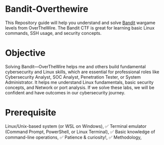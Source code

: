 # Bandit-Overthewire

This Repository guide will help you understand and solve [Bandit](https://overthewire.org/wargames/bandit/) wargame levels from OverTheWire. The Bandit CTF is great for learning basic Linux commands, SSH usage, and security concepts.

# Objective
Solving Bandit—OverTheWire helps me and others build fundamental cybersecurity and Linux skills, which are essential for professional roles like Cybersecurity Analyst, SOC Analyst, Penetration Tester, or System Administrator. It helps me understand Linux fundamentals, basic security concepts, and Network or port analysis. If we solve these labs, we will be confident and have outcomes in our cybersecurity journey.

# Prerequisite
Linux/Unix-based system (or WSL on Windows),
✅ Terminal emulator (Command Prompt, PowerShell, or Linux Terminal),
✅ Basic knowledge of command-line operations,
✅ Patience & curiosity!,
✅ Methodology,

